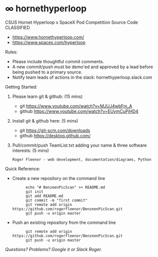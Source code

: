 # ∞ hornethyperloop
CSUS Hornet Hyperloop x SpaceX Pod Competition Source Code CLASSIFIED

- https://www.hornethyperloop.com/
- https://www.spacex.com/hyperloop

Rules:

- Please include thoughtful commit comments.
- A new commit/push must be demo'ed and approved by a lead before being pushed to a primary source.
- Notify team leads of actions in the slack: hornethyperloop.slack.com

Getting Started:

1) Please learn git & github: (15 mins) 
    
      - git     https://www.youtube.com/watch?v=MJUJ4wbFm_A
      - github  https://www.youtube.com/watch?v=EUvmCuPjHD4
    
2) Install git & github here: (5 mins)
    
      - git     https://git-scm.com/downloads
      - github  https://desktop.github.com/

3) Pull/commit/push TeamList.txt adding your name & three software interests: (5 mins)

       Roger Fleenor - web development, documentation/diagrams, Python
    
Quick Reference:

- Create a new repository on the command line

            echo "# BenzeenPicScan" >> README.md
            git init
            git add README.md
            git commit -m "first commit"
            git remote add origin https://github.com/rogerfleenor/BenzeenPicScan.git
            git push -u origin master

- Push an existing repository from the command line

            git remote add origin https://github.com/rogerfleenor/BenzeenPicScan.git
            git push -u origin master

*Questions? Problems? Google it or Slack Roger.*
